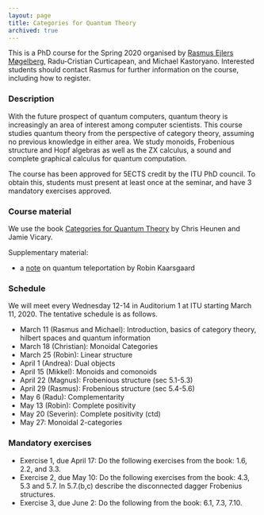 ```yaml
---
layout: page
title: Categories for Quantum Theory
archived: true
---
```

This is a PhD course for the Spring 2020 organised by [Rasmus Ejlers Møgelberg](http://www.itu.dk/people/mogel), Radu-Cristian Curticapean, and Michael Kastoryano. Interested students should contact Rasmus for further information on the course, including how to register.

### Description

With the future prospect of quantum computers, quantum theory is increasingly an area of interest among computer scientists. This course studies quantum theory from the perspective of category theory, assuming no previous knowledge in either area. We study monoids, Frobenious structure and Hopf algebras as well as the ZX calculus, a sound and complete graphical calculus for quantum computation.

The course has been approved for 5ECTS credit by the ITU PhD council. To obtain this, students must present at least once at the seminar, and have 3 mandatory exercises approved.

### Course material

We use the book [Categories for Quantum Theory](https://global.oup.com/academic/product/categories-for-quantum-theory-9780198739616?cc=dk&lang=en&) by Chris Heunen and Jamie Vicary.

Supplementary material:
- a [note](public/files/teleportation.pdf) on quantum teleportation by Robin Kaarsgaard

### Schedule

We will meet every Wednesday 12-14 in Auditorium 1 at ITU starting March 11, 2020. The tentative schedule is as follows.

- March 11 (Rasmus and Michael): Introduction, basics of category theory, hilbert spaces and quantum information
- March 18 (Christian): Monoidal Categories
- March 25 (Robin): Linear structure
- April 1 (Andrea): Dual objects
- April 15 (Mikkel): Monoids and comonoids
- April 22 (Magnus): Frobenious structure (sec 5.1-5.3)
- April 29 (Rasmus): Frobenious structure (sec 5.4-5.6)
- May 6 (Radu): Complementarity
- May 13 (Robin): Complete positivity
- May 20 (Severin): Complete positivity (ctd)
- May 27: Monoidal 2-categories

### Mandatory exercises

- Exercise 1, due April 17: Do the following exercises from the book: 1.6, 2.2, and 3.3.
- Exercise 2, due May 10: Do the following exercises from the book: 4.3, 5.3 and 5.7. In 5.7.(b,c) describe the disconnected dagger Frobenius structures.
- Exercise 3, due June 2: Do the following from the book: 6.1, 7.3, 7.10.
